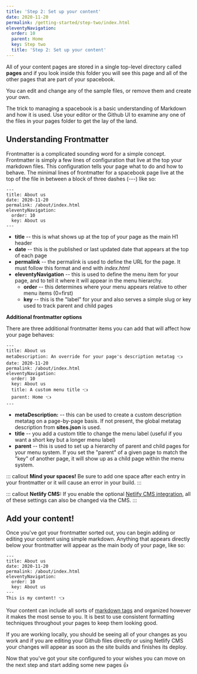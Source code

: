 ```yaml
---
title: 'Step 2: Set up your content' 
date: 2020-11-20
permalink: /getting-started/step-two/index.html
eleventyNavigation:
  order: 10
  parent: Home
  key: Step two 
  title: 'Step 2: Set up your content'
---
```

All of your content pages are stored in a single top-level directory called **pages** and if you look inside this folder you will see this page and all of the other pages that are part of your spacebook.

You can edit and change any of the sample files, or remove them and create your own. 

The trick to managing a spacebook is a basic understanding of Markdown and how it is used. Use your editor or the Github UI to examine any one of the files in your pages folder to get the lay of the land. 

## Understanding Frontmatter

Frontmatter is a complicated sounding word for a simple concept. Frontmatter is simply a few lines of configuration that live at the top your markdown files. This configuration tells your page what to do and how to behave. The minimal lines of frontmatter for a spacebook page live at the top of the file in between a block of three dashes (---) like so:

```
---
title: About us 
date: 2020-11-20
permalink: /about/index.html
eleventyNavigation:
  order: 10
  key: About us 
---
```

* **title** -- this is what shows up at the top of your page as the main H1 header
* **date** -- this is the published or last updated date that appears at the top of each page
* **permalink** -- the permalink is used to define the URL for the page. It must follow this format and end with *index.html*
* **eleventyNavigation** -- this is used to define the menu item for your page, and to tell it where it will appear in the menu hierarchy.
  * **order** -- this determines where your menu appears relative to other menu items (0=first) 
  * **key** -- this is the "label" for your and also serves a simple slug or key used to track parent and child pages

**Additional frontmatter options**

There are three additional frontmatter items you can add that will affect how your page behaves:

```
---
title: About us 
metaDescription: An override for your page's description metatag 👈 
date: 2020-11-20
permalink: /about/index.html
eleventyNavigation:
  order: 10
  key: About us 
  title: A custom menu title 👈
  parent: Home 👈
---

```

* **metaDescription:** -- this can be used to create a custom description metatag on a page-by-page basis. If not present, the global metatag description from **sites.json** is used.
* **title** -- you add a custom title to change the menu label (useful if you want a short key but a longer menu label) 
* **parent** -- this is used to set up a hierarchy of parent and child pages for your menu system. If you set the "parent" of a given page to match the "key" of another page, it will show up as a child page within the menu system.

::: callout
**Mind your spaces!** Be sure to add one space after each entry in your frontmatter or it will cause an error in your build.
:::

::: callout
**Netlify CMS:** If you enable the optional [Netlify CMS integration](/netlifycms), all of these settings can also be changed via the CMS.
:::

## Add your content! 

Once you've got your frontmatter sorted out, you can begin adding or editing your content using simple markdown. Anything that appears directly below your frontmatter will appear as the main body of your page, like so:

```
---
title: About us 
date: 2020-11-20
permalink: /about/index.html
eleventyNavigation:
  order: 10
  key: About us 
---
This is my content! 👈

```

Your content can include all sorts of [markdown tags](/markdown) and organized however it makes the most sense to you. It is best to use consistent formatting techniques throughout your pages to keep them looking good. 

If you are working locally, you should be seeing all of your changes as you work and if you are editing your Github files directly or using Netlify CMS your changes will appear as soon as the site builds and finishes its deploy.




Now that you've got your site configured to your wishes you can move on the next step and start adding some new pages 👍
